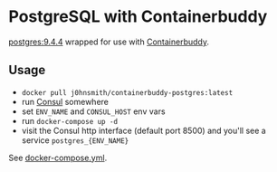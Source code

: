 # PostgreSQL with Containerbuddy

[postgres:9.4.4][postgres] wrapped for use with [Containerbuddy][containerbuddy].

## Usage

* `docker pull j0hnsmith/containerbuddy-postgres:latest`
* run [Consul][consul] somewhere
* set `ENV_NAME` and `CONSUL_HOST` env vars
* run `docker-compose up -d`
* visit the Consul http interface (default port 8500) and you'll see a service `postgres_{ENV_NAME}`

See [docker-compose.yml][compose file].

[postgres]: https://hub.docker.com/_/postgres/
[containerbuddy]: https://github.com/joyent/containerbuddy
[compose file]: docker-compose.yml
[consul]: https://www.consul.io/
